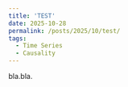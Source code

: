 ```yaml
---
title: 'TEST'
date: 2025-10-28
permalink: /posts/2025/10/test/
tags:
  - Time Series
  - Causality
---
```


bla.bla.



